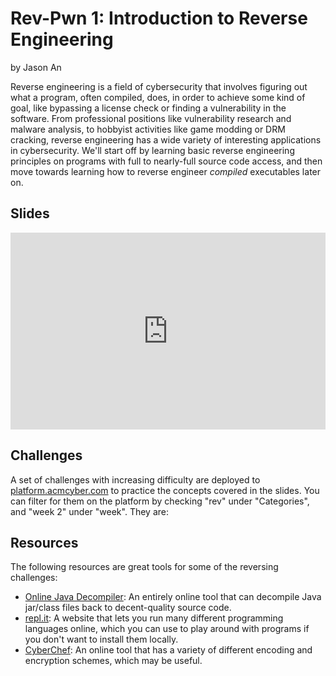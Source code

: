 # Rev-Pwn 1: Introduction to Reverse Engineering

by Jason An

Reverse engineering is a field of cybersecurity that involves figuring out what a program, often compiled, does, in order to achieve some kind of goal, like bypassing a license check or finding a vulnerability in the software. From professional positions like vulnerability research and malware analysis, to hobbyist activities like game modding or DRM cracking, reverse engineering has a wide variety of interesting applications in cybersecurity. We'll start off by learning basic reverse engineering principles on programs with full to nearly-full source code access, and then move towards learning how to reverse engineer *compiled* executables later on.

## Slides

<iframe src="https://docs.google.com/presentation/d/e/2PACX-1vR8bjTTxOSkbfIB5fNkM6WJs2ZlWACVmUhmwgGQWKuEBsMKpu-pdUQMGBOxy4Ew5cV8S1xtSeWADM7b/embed?start=false&loop=false&delayms=3000" frameborder="0" width="100%" style="aspect-ratio: 16 / 10;" allowfullscreen="true" mozallowfullscreen="true" webkitallowfullscreen="true"></iframe>

## Challenges

A set of challenges with increasing difficulty are deployed to [platform.acmcyber.com](https://platform.acmcyber.com) to practice the concepts covered in the slides. You can filter for them on the platform by checking "rev" under "Categories", and "week 2" under "week". They are:


## Resources
The following resources are great tools for some of the reversing challenges:
- [Online Java Decompiler](https://www.decompiler.com): An entirely online tool that can decompile Java jar/class files back to decent-quality source code.
- [repl.it](https://replit.com): A website that lets you run many different programming languages online, which you can use to play around with programs if you don't want to install them locally.
- [CyberChef](https://gchq.github.io/CyberChef/): An online tool that has a variety of different encoding and encryption schemes, which may be useful.

